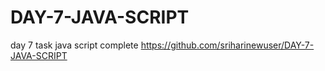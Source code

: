 # DAY-7-JAVA-SCRIPT
day 7 task java script complete
https://github.com/sriharinewuser/DAY-7-JAVA-SCRIPT
